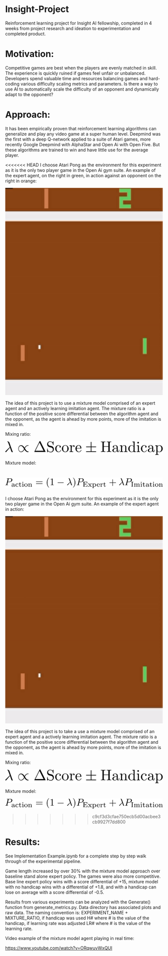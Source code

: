 # Insight-Project
Reinforcement learning project for Insight AI fellowship, completed in 4 weeks from project research and ideation to experimentation and completed product.

# Motivation:

Competitive games are best when the players are evenly matched in skill. The experience is quickly ruined if games feel unfair or unbalanced. Developers spend valuable time and resources balancing games and hard-coding various difficulty scaling metrics and parameters. Is there a way to use AI to automatically scale the difficulty of an opponent and dynamically adapt to the opponent?

# Approach:

It has been empirically proven that reinforcement learning algorithms can generalize and play any video game at a super human level. Deepmind was the first with a deep Q-network applied to a suite of Atari games, more recently Google Deepmind with AlphaStar and Open Ai with Open Five. But these algorithms are trained to win and have little use for the average player.

<<<<<<< HEAD
I choose Atari Pong as the environment for this experiment as it is the only two player game in the Open Ai gym suite. An example of the expert agent, on the right in green, in action against an opponent on the right in orange:

![Expert Pong Agent](https://github.com/ultysim/Insight-Project/blob/master/media/ExpertInAction.gif)

The idea of this project is to use a mixture model comprised of an expert agent and an actively learning imitation agent. The mixture ratio is a function of the positive score differential between the algorithm agent and the opponent, as the agent is ahead by more points, more of the imitation is mixed in. 

Mixing ratio:

![Mixing Ratio:](https://github.com/ultysim/Insight-Project/blob/master/media/mixtureparam.png)

Mixture model:

![Mixture Model](https://github.com/ultysim/Insight-Project/blob/master/media/mixturemodel.png)
=======
I choose Atari Pong as the environment for this experiment as it is the only two player game in the Open Ai gym suite. An example of the expert agent in action:

![Expert Pong Agent](https://github.com/ultysim/Insight-Project/blob/master/ExpertInAction.gif)

The idea of this project is to take a use a mixture model comprised of an expert agent and a actively learning imitation agent. The mixture ratio is a function of the positive score differential between the algorithm agent and the opponent, as the agent is ahead by more points, more of the imitation is mixed in. 

Mixing ratio:

![Mixing Ratio:](https://github.com/ultysim/Insight-Project/blob/master/mixtureparam.png)

Mixture model:

![Mixture Model](https://github.com/ultysim/Insight-Project/blob/master/mixturemodel.png)
>>>>>>> c9cf3d3cfae750ecb5d00acbee3cb9927f7dd800

# Results:

See Implementation Example.ipynb for a complete step by step walk through of the experimental pipeline.

Game length increased by over 30% with the mixture model approach over baseline stand alone expert policy. The games were also more competitive. Base line expert policy wins with a score differential of +15, mixture model with no handicap wins with a differential of +1.8, and with a handicap can lose on average with a score differential of -0.5.

Results from various experiments can be analyzed with the Generate() function from generate_metrics.py. Data directory has associated plots and raw data. The naming convention is: EXPERIMENT_NAME + MIXTURE_RATIO, if handicap was used H# where # is the value of the handicap, if learning rate was adjusted LR# where # is the value of the learning rate.

Video example of the mixture model agent playing in real time:

https://www.youtube.com/watch?v=ORqwuvWxQUI
